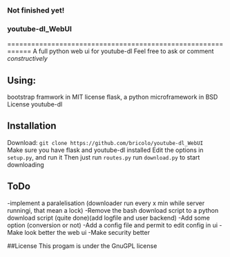 ### Not finished yet!
### youtube-dl_WebUI
============================================================
A full python web ui for youtube-dl
Feel free to ask or comment *constructively*

## Using:
bootstrap framwork in MIT license
flask, a python microframework in BSD License
youtube-dl

## Installation
Download: `git clone https://github.com/bricolo/youtube-dl_WebUI`  
Make sure you have flask and youtube-dl installed
Edit the options in `setup.py`, and run it
Then just run `routes.py`
run `download.py` to start downloading

## ToDo
-implement a paralelisation (downloader run every x min while server runningi, that mean a lock)
-Remove the bash download script to a python download script (quite done)(add logfile and user backend)
-Add some option (conversion or not)
-Add a config file and permit to edit config in ui
-Make look better the web ui
-Make security better

##License
This progam is under the GnuGPL license
